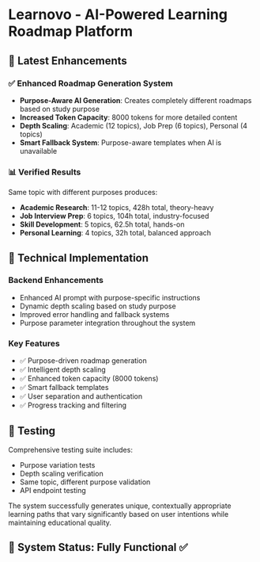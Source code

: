 # Learnovo - AI-Powered Learning Roadmap Platform

## 🚀 Latest Enhancements

### ✅ Enhanced Roadmap Generation System
- **Purpose-Aware AI Generation**: Creates completely different roadmaps based on study purpose
- **Increased Token Capacity**: 8000 tokens for more detailed content
- **Depth Scaling**: Academic (12 topics), Job Prep (6 topics), Personal (4 topics)
- **Smart Fallback System**: Purpose-aware templates when AI is unavailable

### 📊 Verified Results
Same topic with different purposes produces:
- **Academic Research**: 11-12 topics, 428h total, theory-heavy
- **Job Interview Prep**: 6 topics, 104h total, industry-focused  
- **Skill Development**: 5 topics, 62.5h total, hands-on
- **Personal Learning**: 4 topics, 32h total, balanced approach

## 🔧 Technical Implementation

### Backend Enhancements
- Enhanced AI prompt with purpose-specific instructions
- Dynamic depth scaling based on study purpose
- Improved error handling and fallback systems
- Purpose parameter integration throughout the system

### Key Features
- ✅ Purpose-driven roadmap generation
- ✅ Intelligent depth scaling  
- ✅ Enhanced token capacity (8000 tokens)
- ✅ Smart fallback templates
- ✅ User separation and authentication
- ✅ Progress tracking and filtering

## 🧪 Testing
Comprehensive testing suite includes:
- Purpose variation tests
- Depth scaling verification
- Same topic, different purpose validation
- API endpoint testing

The system successfully generates unique, contextually appropriate learning paths that vary significantly based on user intentions while maintaining educational quality.

## 🎯 System Status: Fully Functional ✅
